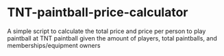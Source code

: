 # TNT-paintball-price-calculator
A simple script to calculate the total price and price per person to play paintball at TNT paintball given the amount of players, total paintballs, and memberships/equipment owners
